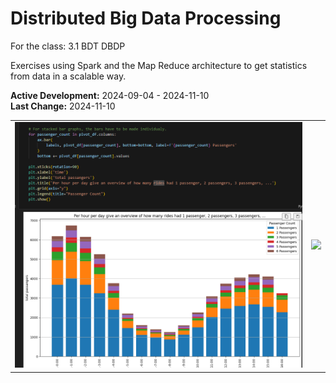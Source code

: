 # Distributed Big Data Processing
For the class: 3.1 BDT DBDP

Exercises using Spark and the Map Reduce architecture to get statistics from data in a scalable way.

**Active Development:** 2024-09-04 - 2024-11-10<br>
**Last Change:** 2024-11-10<br>

| | |
| :---: | :---: |
| ![](/Screenshots/1-Spark_Streaming.png) | ![](/Screenshots/.png) |
